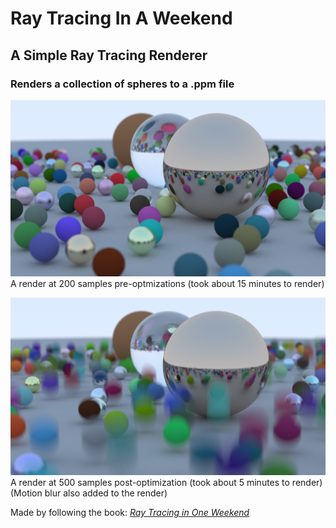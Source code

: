 # Ray Tracing In A Weekend
## A Simple Ray Tracing Renderer

### Renders a collection of spheres to a .ppm file

![Example Screenshot](https://github.com/maybe-aidan/RayTracingInAWeekend/blob/master/res/200Samples1200w.png?raw=true)
A render at 200 samples pre-optmizations (took about 15 minutes to render)

![Example Screenshot](https://github.com/maybe-aidan/RayTracingInAWeekend/blob/master/res/500Samples1200w.png?raw=true)
A render at 500 samples post-optimization (took about 5 minutes to render) (Motion blur also added to the render)

Made by following the book:
[_Ray Tracing in One Weekend_](https://raytracing.github.io/books/RayTracingInOneWeekend.html)

